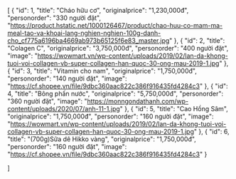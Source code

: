 [
    {
        "id": 1,
        "title": "Cháo hữu cơ",
        "originalprice": "1,230,000đ",
        "personorder": "330 người đặt",
        "https://product.hstatic.net/1000126467/product/chao-huu-co-mam-ma-meal-tao-va-khoai-lang-nghien-nghien-100g-danh-cho_cf775a6196ba4669ab973b65125f6e83_master.jpg"
    },
   {
        "id": 2,
        "title": "Colagen C",
        "originalprice": "3,750,000đ",
        "personorder": "400 người đặt",
        "image": "https://wowmart.vn/wp-content/uploads/2019/02/lan-da-khong-tuoi-voi-collagen-vb-super-collagen-han-quoc-30-ong-mau-2019-1.jpg"
    },
   {
        "id": 3,
        "title": "Vitamin cho nam",
        "originalprice": "1,750,000đ",
        "personorder": "140 người đặt",
        "image": "https://cf.shopee.vn/file/9dbc360aac822c386f916435fd4284c3"
    },
   {
        "id": 4,
        "title": "Bông phấn nước",
        "originalprice": "5,750,000đ",
        "personorder": "360 người đặt",
        "image": "https://monngondathanh.com/wp-content/uploads/2020/07/anh-11-1.jpg"
    },
   {
        "id": 5,
        "title": "Cao Hồng Sâm",
        "originalprice": "1,750,000đ",
        "personorder": "160 người đặt",
        "image": "https://wowmart.vn/wp-content/uploads/2019/02/lan-da-khong-tuoi-voi-collagen-vb-super-collagen-han-quoc-30-ong-mau-2019-1.jpg"
    },
   {
        "id": 6,
        "title": "(700g)Sữa dê Hikko vàng",
        "originalprice": "1,750,000đ",
        "personorder": "160 người đặt",
        "image": "https://cf.shopee.vn/file/9dbc360aac822c386f916435fd4284c3"
    }
     
]
